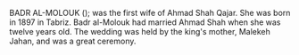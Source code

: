 BADR AL-MOLOUK (); was the first wife of Ahmad Shah Qajar. She was born in 1897 in Tabriz. Badr al-Molouk had married Ahmad Shah when she was twelve years old. The wedding was held by the king's mother, Malekeh Jahan, and was a great ceremony.
